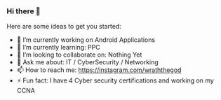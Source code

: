 ### Hi there 👋

Here are some ideas to get you started:

- 🔭 I’m currently working on Android Applications
- 🌱 I’m currently learning: PPC
- 👯 I’m looking to collaborate on: Nothing Yet
- 💬 Ask me about: IT / CyberSecurity / Networking
- 📫 How to reach me: https://instagram.com/wraththegod
- ⚡ Fun fact: I have 4 Cyber security certifications and working on my CCNA
